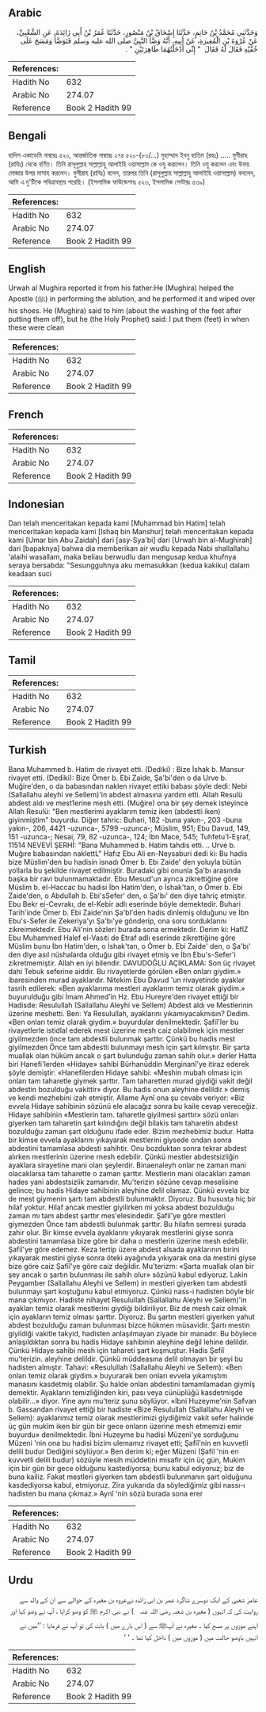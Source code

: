 ## Arabic


<div dir="rtl" lang="ar" style={{fontSize:'larger',backgroundColor:'#f8f9fa',padding:20}}>
وَحَدَّثَنِي مُحَمَّدُ بْنُ حَاتِمٍ، حَدَّثَنَا إِسْحَاقُ بْنُ مَنْصُورٍ، حَدَّثَنَا عُمَرُ بْنُ أَبِي زَائِدَةَ، عَنِ الشَّعْبِيِّ، عَنْ عُرْوَةَ بْنِ الْمُغِيرَةِ، عَنْ أَبِيهِ، أَنَّهُ وَضَّأَ النَّبِيَّ صلى الله عليه وسلم فَتَوَضَّأَ وَمَسَحَ عَلَى خُفَّيْهِ فَقَالَ لَهُ فَقَالَ ‏ "‏ إِنِّي أَدْخَلْتُهُمَا طَاهِرَتَيْنِ ‏"‏ ‏.‏
</div>
<div style={{backgroundColor:'#f8f9fa',padding:20, marginBottom: 10}}><table> <thead> <tr> <th>References:</th> <th></th> </tr> </thead> <tbody><tr><td>Hadith No</td><td>632</td></tr><tr><td>Arabic No</td><td>274.07</td></tr><tr><td>Reference</td><td>Book 2 Hadith 99</td></tr></tbody></table></div>

## Bengali


<div dir="ltr" lang="bn" style={{fontSize:'larger',backgroundColor:'#f8f9fa',padding:20}}>
হাদিস একাডেমি নাম্বারঃ ৫২০, আন্তর্জাতিক নাম্বারঃ ২৭৪ ৫২০-(৮০/...) মুহাম্মাদ ইবনু হাতিম (রহঃ) ..... মুগীরাহ (রাযিঃ) থেকে বর্ণিত। তিনি রাসূলুল্লাহ সাল্লাল্লাহু আলাইহি ওয়াসাল্লাম কে ওযু করালেন। তিনি ওযু করলেন এবং উভয় মোজার উপর মাসাহ করলেন। মুগীরাহ (রাযিঃ) বলেন, তারপর তিনি (রাসূলুল্লাহ সাল্লাল্লাহু আলাইহি ওয়াসাল্লাম) বললেন, আমি এ দু'টিকে পবিত্রাবস্থায় পরেছি। (ইসলামিক ফাউন্ডেশনঃ ৫২৩, ইসলামিক সেন্টারঃ ৫৩৯)
</div>
<div style={{backgroundColor:'#f8f9fa',padding:20, marginBottom: 10}}><table> <thead> <tr> <th>References:</th> <th></th> </tr> </thead> <tbody><tr><td>Hadith No</td><td>632</td></tr><tr><td>Arabic No</td><td>274.07</td></tr><tr><td>Reference</td><td>Book 2 Hadith 99</td></tr></tbody></table></div>

## English


<div dir="ltr" lang="en" style={{fontSize:'larger',backgroundColor:'#f8f9fa',padding:20}}>
Urwah al Mughira reported it from his father:He (Mughira) helped the Apostle (ﷺ) in performing the ablution, and he performed it and wiped over his shoes. He (Mughira) said to him (about the washing of the feet after putting them off), but he (the Holy Prophet) said: I put them (feet) in when these were clean
</div>
<div style={{backgroundColor:'#f8f9fa',padding:20, marginBottom: 10}}><table> <thead> <tr> <th>References:</th> <th></th> </tr> </thead> <tbody><tr><td>Hadith No</td><td>632</td></tr><tr><td>Arabic No</td><td>274.07</td></tr><tr><td>Reference</td><td>Book 2 Hadith 99</td></tr></tbody></table></div>

## French


<div dir="ltr" lang="fr" style={{fontSize:'larger',backgroundColor:'#f8f9fa',padding:20}}>

</div>
<div style={{backgroundColor:'#f8f9fa',padding:20, marginBottom: 10}}><table> <thead> <tr> <th>References:</th> <th></th> </tr> </thead> <tbody><tr><td>Hadith No</td><td>632</td></tr><tr><td>Arabic No</td><td>274.07</td></tr><tr><td>Reference</td><td>Book 2 Hadith 99</td></tr></tbody></table></div>

## Indonesian


<div dir="ltr" lang="id" style={{fontSize:'larger',backgroundColor:'#f8f9fa',padding:20}}>
Dan telah menceritakan kepada kami [Muhammad bin Hatim] telah menceritakan kepada kami [Ishaq bin Manshur] telah menceritakan kepada kami [Umar bin Abu Zaidah] dari [asy-Sya'bi] dari [Urwah bin al-Mughirah] dari [bapaknya] bahwa dia memberikan air wudlu kepada Nabi shallallahu 'alaihi wasallam, maka beliau berwudlu dan mengusap kedua khufnya seraya bersabda: "Sesungguhnya aku memasukkan (kedua kakiku) dalam keadaan suci
</div>
<div style={{backgroundColor:'#f8f9fa',padding:20, marginBottom: 10}}><table> <thead> <tr> <th>References:</th> <th></th> </tr> </thead> <tbody><tr><td>Hadith No</td><td>632</td></tr><tr><td>Arabic No</td><td>274.07</td></tr><tr><td>Reference</td><td>Book 2 Hadith 99</td></tr></tbody></table></div>

## Tamil


<div dir="ltr" lang="ta" style={{fontSize:'larger',backgroundColor:'#f8f9fa',padding:20}}>

</div>
<div style={{backgroundColor:'#f8f9fa',padding:20, marginBottom: 10}}><table> <thead> <tr> <th>References:</th> <th></th> </tr> </thead> <tbody><tr><td>Hadith No</td><td>632</td></tr><tr><td>Arabic No</td><td>274.07</td></tr><tr><td>Reference</td><td>Book 2 Hadith 99</td></tr></tbody></table></div>

## Turkish


<div dir="ltr" lang="tr" style={{fontSize:'larger',backgroundColor:'#f8f9fa',padding:20}}>
Bana Muhammed b. Hatim de rivayet etti. (Dediki) : Bize İshak b. Mansur rivayet etti. (Dediki): Bize Ömer b. Ebi Zaide, Şa'bi'den o da Urve b. Muğire'den, o da babasından naklen rivayet ettiki babası şöyle dedi: Nebi (Sallallahu aleyhi ve Sellem)'in abdest almasına yardım etti. Allah Resulü abdest aldı ve mest1erine mesh etti. (Muğire) ona bir şey demek isteyince Allah Resulü: "Ben mestlerimi ayaklarım temiz iken (abdestli iken) giyinmiştim" buyurdu. Diğer tahric: Buhari, 182 -buna yakın-, 203 -buna yakın-, 206, 4421 -uzunca-, 5799 -uzunca-; Müslim, 951; Ebu Davud, 149, 151 -uzunca-; Nesai, 79, 82 -uzunca-, 124; İbn Mace, 545; Tuhfetu'l-Eşraf, 11514 NEVEVİ ŞERHİ: "Bana Muhammed b. Hatim tahdis etti. .. Urve b. Muğıre babasından naklettL" Hafız Ebu Ali en-Neysaburi dedi ki: Bu hadis bize Müslim'den bu hadisin isnadı Ömer b. Ebi Zaide' den yoluyla bütün yollarla bu şekilde rivayet edilmiştir. Buradaki gibi onunla Şa'bı arasında başka bir ravi bulunmamaktadır. Ebu Mesud'un ayrıca zikrettiğine göre Müslim b. el-Haccac bu hadisi İbn Hatim'den, o İshak'tan, o Ömer b. Ebi Zaide'den, o Abdullah b. Ebi'sSefer' den, o Şa'bı' den diye tahriç etmiştir. Ebu Bekr ei-Cevrakı, de el-Kebir adlı eserinde böyle demektedir. Buhari Tarih'inde Ömer b. Ebi Zaide'nin Şa'bl'den hadis dinlemiş olduğunu ve İbn Ebu's-Sefer ile Zekeriya'yı Şa'bı'ye gönderip, ona soru sorduklarını zikreimektedir. Ebu Ali'nin sözleri burada sona ermektedir. Derim ki: HaflZ Ebu Muhammed Halef el-Vasıti de Etraf adlı eserinde zikrettiğine göre Müslim bunu İbn Hatim'den, o İshak'tan, o Ömer b. Ebi Zaide' den, o Şa'bı' den diye asıl nüshalarda olduğu gibi rivayet etmiş ve İbn Ebu's-Sefer'i zikretmemiştir. Allah en iyi bilendir. DAVUDOĞLU AÇIKLAMA: Son üç rivayet dahi Tebuk seferine aiddir. Bu rivayetlerde görülen «Ben onları giydim.» ibaresinden murad ayaklardır. Nitekim Ebu Davud 'un rivayetinde ayaklar tasrih edilerek: «Ben ayaklarıma mestleri ayaklarım temiz olarak giydim.» buyurulduğu gibi İmam Ahmed'in Hz. Ebu Hureyre'den rivayet ettiği bir Hadisde: Resulullah (Sallallahu Aleyhi ve Sellem) Abdest aldı ve Mestlerinin üzerine meshetti. Ben: Ya Resulullah, ayaklarını yıkamıyacakmısın? Dedim. «Ben onları temiz olarak giydim.» buyurdular denilmektedir. Şafiî'ler bu rivayetlerle istidlal ederek mest üzerine mesh caiz olabilmek için mestler giyilmezden önce tam abdestli bulunmak şarttır. Çünkü bu hadis mest giyilmezden Önce tam abdestli bulunmayı mesh için şart kılmıştır. Bir şarta muallak olan hüküm ancak o şart bulunduğu zaman sahih olur.» derler Hatta biri Hanefi'lerden «Hidaye» sahibi Bürhanüddin Merginanî'ye itiraz ederek şöyle demiştir: «Hanefilerden Hidaye sahibi: «Meshin mubah olması için onları tam taharetle giymek şarttır. Tam taharetten murad giydiği vakit değil abdestin bozulduğu vakittir» diyor. Bu hadis onun aleyhine delildir.» demiş ve kendi mezhebini izah etmiştir. Allame Aynî ona şu cevabı veriyor: «Biz evvela Hidaye sahibinin sözünü ele alacağız sonra bu kaile cevap vereceğiz. Hidaye sahibinin «Mestlerin tam. taharetle giyilmesi şarttır» sözü onları giyerken tam taharetin şart kılındığını değil bilakis tam taharetin abdest bozulduğu zaman şart olduğunu ifade eder. Bizim mezhebimiz budur. Hatta bir kimse evvela ayaklarını yıkayarak mestlerini giysede ondan sonra abdestini tamamlasa abdesti sahihtir. Onu bozduktan sonra tekrar abdest alırken mestlerinin üzerine rnesh edebilir. Çünkü mestler abdestsizliğin ayaklara sirayetine mani olan şeylerdir. Binaenaleyh onlar ne zaman mani olacaklarsa tam taharette o zaman şarttır. Mestlerin mani olacakları zaman hades yani abdestsizlik zamanıdır. Mu'terizin sözüne cevap meselisine gelince; bu hadis Hidaye sahibinin aleyhine delil olamaz. Çünkü evvela biz de mest giymenin şartı tam abdestli bulunmaktır. Diyoruz. Bu hususta hiç bir hilaf yoktur. Hilaf ancak mestler giyilirken mi yoksa abdest bozulduğu zaman mı tam abdest şarttır mes'elesindedir. Şafiî'ye göre mestleri giymezden Önce tam abdestli bulunmak şarttır. Bu hilafın semresi şurada zahir olur. Bir kimse evvela ayaklarını yıkıyarak mestlerini giyse sonra abdestini tamamlasa bize göre bir daha o mestlerin üzerine mesh edebilir. Şafiî'ye göre edemez. Keza tertip üzere abdest alsada ayaklarının birini yıkayarak mestini giyse sonra öteki ayağınıda yıkıyarak ona da mestini giyse bize göre caiz Şafiî'ye göre caiz değildir. Mu'terizm: «Şarta muallak olan bir şey ancak o şartın bulunması ile sahih olur» sözünü kabul ediyoruz. Lakin Peygamber (Sallallahu Aleyhi ve Sellem) in mestleri giyerken tam abdestli bulunmayı şart koştuğunu kabul etmiyoruz. Çünkü nass-i hadisten böyle bir mana çıkmıyor. Hadiste nihayet Resulullah (Sallallahu Aleyhi ve Sellem)'in ayakları temiz olarak mestlerini giydiği bildiriliyor. Biz de mesh caiz olmak için ayakların temiz olması şarttır. Diyoruz. Bu şartın mestleri giyerken yahut abdest bozulduğu zaman bulunması bizce hükmen müsavidir. Şartı mestin giyildiği vakitle takyid, hadisten anlaşılmayan ziyade bir manadır. Bu böylece anlaşıldıktan sonra bu hadis Hidaye sahibinin aleyhine değil lehine delildir. Çünkü Hidaye sahibi mesh için tahareti şart koşmuştur. Hadis Şefiî mu'terizin. aleyhine delildir. Çünkü müddeasına delil olmayan bir şeyi bu hadisten almıştır. Tahavi: «Resulullah (Sallallahu Aleyhi ve Sellem): «Ben onları temiz olarak giydim.» buyurarak ben onları evvela yıkamıştım manasını kasdetmiş olabilir. Şu halde onları abdestini tamamlamadan giymîş demektir. Ayakların temizliğinden kiri, pası veya cünüplüğü kasdetmişde olabilir...» diyor. Yine aynı mu'teriz şunu söylüyor. «İbni Huzeyme'nin Safvan b. Gassandan rivayet ettiği bir hadiste «Bize Resulullah (Sallallahu Aleyhi ve Sellem): ayaklarımız temiz olarak mestlerimizi giydiğimiz vakit sefer halinde üç gün mukîm iken bir gün bir gece onların üzerine mesh etmemizi emir buyurdu» denilmektedir. İbni Huzeyme bu hadisi Müzeni'ye sorduğunu Müzeni 'nin ona bu hadisi bizim ulemamız rivayet etti; Şafiî'nin en kuvvetli delili budur Dediğini söylüyor.» Ben derim ki; eğer Müzeni (Şafiî 'nin en kuvvetli delili budur) sözüyle mesih müddetini misafir için üç gün, Mukim için bir gün bir gece olduğunu kastediyorsa; bunu kabul ediyoruz; biz de buna kailiz. Fakat mestleri giyerken tam abdestli bulunmanın şart olduğunu kasdediyorsa kabul, etmiyoruz. Zira yukarıda da söylediğimiz gibi nassı-ı hadisten bu mana çıkmaz.» Aynî 'nin sözü burada sona erer
</div>
<div style={{backgroundColor:'#f8f9fa',padding:20, marginBottom: 10}}><table> <thead> <tr> <th>References:</th> <th></th> </tr> </thead> <tbody><tr><td>Hadith No</td><td>632</td></tr><tr><td>Arabic No</td><td>274.07</td></tr><tr><td>Reference</td><td>Book 2 Hadith 99</td></tr></tbody></table></div>

## Urdu


<div dir="rtl" lang="ur" style={{fontSize:'larger',backgroundColor:'#f8f9fa',padding:20}}>
عامر شعبی کے ایک دوسرے شاگرد عمر بن ابی زائدہ نےعروہ بن مغیرہ کے حوالے سے ان کے والد سے روایت کی کہ انہوں ( مغیرہ بن شعبہ ‌رضی ‌اللہ ‌عنہ ‌ ‌ ) نے نبی اکرم ﷺ کو وضو کرایا ، آپ نے وضو کیا اور اپنے موزوں پر مسح کیا ۔ مغیرہ نے آپﷺ سے ( اس بارے میں ) بات کی تو آپ نے فرمایا : ’’میں نے انہیں باوضو حالت میں ( موزوں میں ) داخل کیا تھا ۔ ‘ ‘
</div>
<div style={{backgroundColor:'#f8f9fa',padding:20, marginBottom: 10}}><table> <thead> <tr> <th>References:</th> <th></th> </tr> </thead> <tbody><tr><td>Hadith No</td><td>632</td></tr><tr><td>Arabic No</td><td>274.07</td></tr><tr><td>Reference</td><td>Book 2 Hadith 99</td></tr></tbody></table></div>